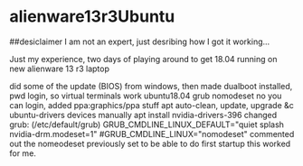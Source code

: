 # alienware13r3Ubuntu
##desiclaimer
I am not an expert, just desribing how I got it working...

Just my experience, two days of playing around to get 
18.04 running on new alienware 13 r3 laptop

did some of the update (BIOS) from windows, then made dualboot
installed, pwd login, so virtual terminals work
ubuntu18.04
grub nomodeset
no you can login, 
added ppa:graphics/ppa stuff
apt auto-clean, update, upgrade &c 
ubuntu-drivers devices
manually apt install nvidia-drivers-396
changed grub: (/etc/default/grub)
GRUB_CMDLINE_LINUX_DEFAULT="quiet splash nvidia-drm.modeset=1"
#GRUB_CMDLINE_LINUX="nomodeset"
commented out the nomeodeset previously set to be able to do first startup
this worked for me. 
